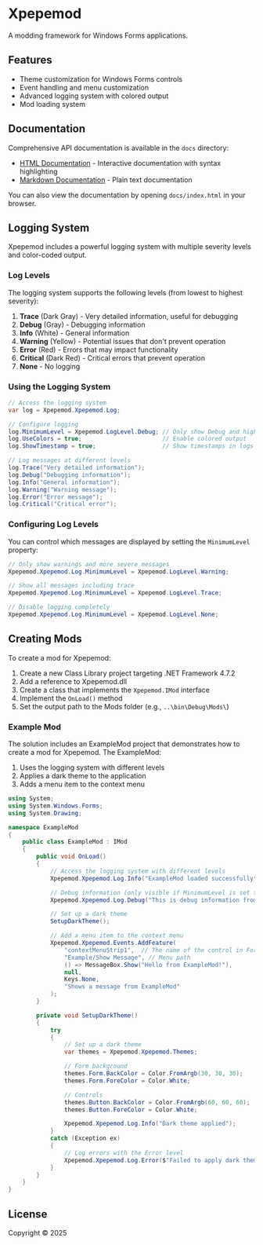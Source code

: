 # Xpepemod

A modding framework for Windows Forms applications.

## Features

- Theme customization for Windows Forms controls
- Event handling and menu customization
- Advanced logging system with colored output
- Mod loading system

## Documentation

Comprehensive API documentation is available in the `docs` directory:

- [HTML Documentation](docs/API.html) - Interactive documentation with syntax highlighting
- [Markdown Documentation](docs/API.md) - Plain text documentation

You can also view the documentation by opening `docs/index.html` in your browser.

## Logging System

Xpepemod includes a powerful logging system with multiple severity levels and color-coded output.

### Log Levels

The logging system supports the following levels (from lowest to highest severity):

1. **Trace** (Dark Gray) - Very detailed information, useful for debugging
2. **Debug** (Gray) - Debugging information
3. **Info** (White) - General information
4. **Warning** (Yellow) - Potential issues that don't prevent operation
5. **Error** (Red) - Errors that may impact functionality
6. **Critical** (Dark Red) - Critical errors that prevent operation
7. **None** - No logging

### Using the Logging System

```csharp
// Access the logging system
var log = Xpepemod.Xpepemod.Log;

// Configure logging
log.MinimumLevel = Xpepemod.LogLevel.Debug; // Only show Debug and higher levels
log.UseColors = true;                       // Enable colored output
log.ShowTimestamp = true;                   // Show timestamps in logs

// Log messages at different levels
log.Trace("Very detailed information");
log.Debug("Debugging information");
log.Info("General information");
log.Warning("Warning message");
log.Error("Error message");
log.Critical("Critical error");
```

### Configuring Log Levels

You can control which messages are displayed by setting the `MinimumLevel` property:

```csharp
// Only show warnings and more severe messages
Xpepemod.Xpepemod.Log.MinimumLevel = Xpepemod.LogLevel.Warning;

// Show all messages including trace
Xpepemod.Xpepemod.Log.MinimumLevel = Xpepemod.LogLevel.Trace;

// Disable logging completely
Xpepemod.Xpepemod.Log.MinimumLevel = Xpepemod.LogLevel.None;
```

## Creating Mods

To create a mod for Xpepemod:

1. Create a new Class Library project targeting .NET Framework 4.7.2
2. Add a reference to Xpepemod.dll
3. Create a class that implements the `Xpepemod.IMod` interface
4. Implement the `OnLoad()` method
5. Set the output path to the Mods folder (e.g., `..\bin\Debug\Mods\`)

### Example Mod

The solution includes an ExampleMod project that demonstrates how to create a mod for Xpepemod. The ExampleMod:

1. Uses the logging system with different levels
2. Applies a dark theme to the application
3. Adds a menu item to the context menu

```csharp
using System;
using System.Windows.Forms;
using System.Drawing;

namespace ExampleMod
{
    public class ExampleMod : IMod
    {
        public void OnLoad()
        {
            // Access the logging system with different levels
            Xpepemod.Xpepemod.Log.Info("ExampleMod loaded successfully");

            // Debug information (only visible if MinimumLevel is set to Debug or lower)
            Xpepemod.Xpepemod.Log.Debug("This is debug information from ExampleMod");

            // Set up a dark theme
            SetupDarkTheme();

            // Add a menu item to the context menu
            Xpepemod.Xpepemod.Events.AddFeature(
                "contextMenuStrip1",  // The name of the control in Form1
                "Example/Show Message", // Menu path
                () => MessageBox.Show("Hello from ExampleMod!"),
                null,
                Keys.None,
                "Shows a message from ExampleMod"
            );
        }

        private void SetupDarkTheme()
        {
            try
            {
                // Set up a dark theme
                var themes = Xpepemod.Xpepemod.Themes;

                // Form background
                themes.Form.BackColor = Color.FromArgb(30, 30, 30);
                themes.Form.ForeColor = Color.White;

                // Controls
                themes.Button.BackColor = Color.FromArgb(60, 60, 60);
                themes.Button.ForeColor = Color.White;

                Xpepemod.Xpepemod.Log.Info("Dark theme applied");
            }
            catch (Exception ex)
            {
                // Log errors with the Error level
                Xpepemod.Xpepemod.Log.Error($"Failed to apply dark theme: {ex.Message}");
            }
        }
    }
}
```

## License

Copyright © 2025
